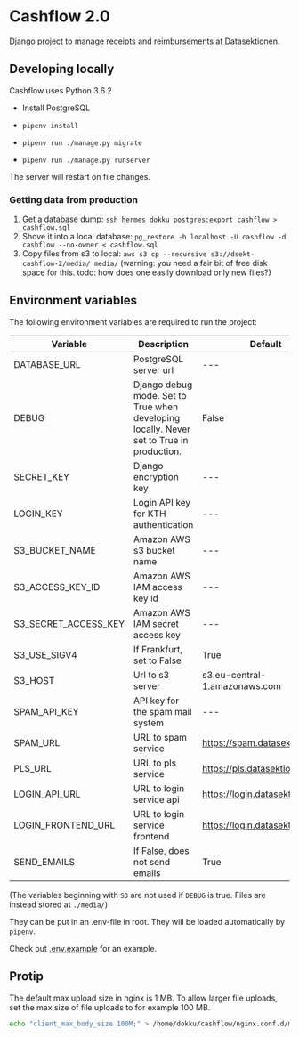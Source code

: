 # Cashflow 2.0

Django project to manage receipts and reimbursements at Datasektionen.

## Developing locally

Cashflow uses Python 3.6.2

- Install PostgreSQL

- `pipenv install`

- `pipenv run ./manage.py migrate`

- `pipenv run ./manage.py runserver`

The server will restart on file changes.

### Getting data from production

1. Get a database dump: `ssh hermes dokku postgres:export cashflow > cashflow.sql`
2. Shove it into a local database: `pg_restore -h localhost -U cashflow -d cashflow --no-owner < cashflow.sql`
3. Copy files from s3 to local: `aws s3 cp --recursive s3://dsekt-cashflow-2/media/ media/` (warning: you need a fair bit of free disk space for this. todo: how does one easily download only new files?)

## Environment variables

The following environment variables are required to run the project:

| Variable             | Description                          | Default                        |
| -------------------- | ------------------------------------ | ------------------------------ |
| DATABASE_URL         | PostgreSQL server url                | ---                            |
| DEBUG                | Django debug mode. Set to True when developing locally. Never set to True in production.                     | False                          |
| SECRET_KEY           | Django encryption key                | ---                            |
| LOGIN_KEY            | Login API key for KTH authentication | ---                            |
| S3_BUCKET_NAME       | Amazon AWS s3 bucket name            | ---                            |
| S3_ACCESS_KEY_ID     | Amazon AWS IAM access key id         | ---                            |
| S3_SECRET_ACCESS_KEY | Amazon AWS IAM secret access key     | ---                            |
| S3_USE_SIGV4         | If Frankfurt, set to False           | True                           |
| S3_HOST              | Url to s3 server                     | s3.eu-central-1.amazonaws.com  |
| SPAM_API_KEY         | API key for the spam mail system     | ---                            |
| SPAM_URL             | URL to spam service                  | https://spam.datasektionen.se  |
| PLS_URL              | URL to pls service                   | https://pls.datasektionen.se   |
| LOGIN_API_URL        | URL to login service api             | https://login.datasektionen.se |
| LOGIN_FRONTEND_URL   | URL to login service frontend        | https://login.datasektionen.se |
| SEND_EMAILS          | If False, does not send emails       | True                           |

(The variables beginning with `S3` are not used if `DEBUG` is true. Files are
instead stored at `./media/`)

They can be put in an .env-file in root. They will be loaded automatically by `pipenv`.

Check out [.env.example](.env.example) for an example.

## Protip
The default max upload size in nginx is 1 MB. To allow larger file uploads, set the max size of file uploads to for example 100 MB.

```bash
echo "client_max_body_size 100M;" > /home/dokku/cashflow/nginx.conf.d/max_size.conf
```
